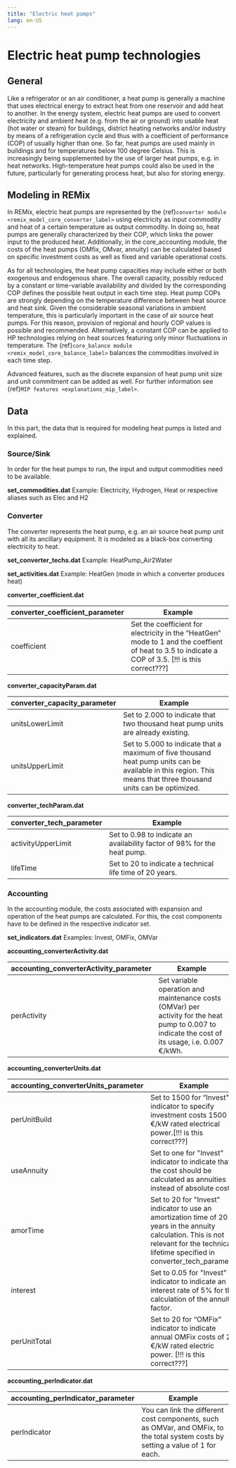 ```yaml
---
title: "Electric heat pumps"
lang: en-US
---
```


# Electric heat pump technologies

## General

Like a refrigerator or an air conditioner, a heat pump is generally a machine that uses electrical energy to extract
heat from one reservoir and add heat to another. In the energy system, electric heat pumps are used to convert
electricity and ambient heat (e.g. from the air or ground) into usable heat (hot water or steam) for buildings,
district heating networks and/or industry by means of a refrigeration cycle and thus with a coefficient of performance
(COP) of usually higher than one. So far, heat pumps are used mainly in buildings and for temperatures below 100 degree
Celsius. This is increasingly being supplemented by the use of larger heat pumps, e.g. in heat networks.
High-temperature heat pumps could also be used in the future, particularly for generating process heat, but also for
storing energy.

## Modeling in REMix

In REMix, electric heat pumps are represented by the {ref}`converter module <remix_model_core_converter_label>` using
electricity as input commodity and heat of a certain temperature as output commodity. In doing so, heat pumps are
generally characterized by their COP, which links the power input to the produced heat. Additionally, in the
core_accounting module, the costs of the heat pumps (OMfix, OMvar, annuity)
can be calculated based on specific investment costs as well as fixed and variable operational costs.

As for all technologies, the heat pump capacities may include either or both exogenous and endogenous share. The
overall capacity, possibly reduced by a constant or time-variable availability and divided by the corresponding COP
defines the possible heat output in each time step. Heat pump COPs are strongly depending on the temperature difference
between heat source and heat sink. Given the considerable seasonal variations in ambient temperature, this is
particularly important in the case of air source heat pumps. For this reason, provision of regional and hourly COP
values is possible and recommended. Alternatively, a constant COP can be applied to HP technologies relying on heat
sources featuring only minor fluctuations in temperature. The
{ref}`core_balance module <remix_model_core_balance_label>` balances the commodities involved in each time step.

Advanced features, such as the discrete expansion of heat pump unit size and unit commitment can be added as well. For
further information see {ref}`MIP features <explanations_mip_label>`.

## Data

In this part, the data that is required for modeling heat pumps is listed and explained.

### Source/Sink

In order for the heat pumps to run, the input and output commodities need to be available.

**set_commodities.dat**
Example: Electricity, Hydrogen, Heat or respective aliases such as Elec and H2

### Converter

The converter represents the heat pump, e.g. an air source heat pump unit with all its ancillary equipment. It is
modeled as a black-box converting electricity to heat.

**set_converter_techs.dat**
Example: HeatPump_Air2Water


**set_activities.dat**
Example: HeatGen (mode in which a converter produces heat)

**converter_coefficient.dat**

| converter_coefficient_parameter | Example |
| ------ | ------ |
| coefficient | Set the coefficient for electricity in the “HeatGen” mode to 1 and the coeffient of heat to 3.5 to indicate a COP of 3.5. [!!! is this correct???] |

**converter_capacityParam.dat**

| converter_capacity_parameter | Example |
| ------ | ------ |
| unitsLowerLimit | Set to 2.000 to indicate that two thousand heat pump units are already existing. |
| unitsUpperLimit | Set to 5.000 to indicate that a maximum of five thousand heat pump units can be available in this region. This means that three thousand units can be optimized. |

**converter_techParam.dat**

| converter_tech_parameter | Example |
| ------ | ------ |
| activityUpperLimit | Set to 0.98 to indicate an availability factor of 98% for the heat pump. |
| lifeTime | Set to 20 to indicate a technical life time of 20 years. |

### Accounting

In the accounting module, the costs associated with expansion and operation of the heat pumps are calculated. For this, the cost components have to be defined in the respective indicator set.

**set_indicators.dat**
Examples: Invest, OMFix, OMVar

**accounting_converterActivity.dat**

| accounting_converterActivity_parameter | Example |
| ------ | ------ |
| perActivity | Set variable operation and maintenance costs (OMVar) per activity for the heat pump to 0.007 to indicate the cost of its usage, i.e. 0.007 €/kWh. |

**accounting_converterUnits.dat**

| accounting_converterUnits_parameter | Example |
| ------ | ------ |
| perUnitBuild | Set to 1500 for “Invest” indicator to specify investment costs 1500 €/kW rated electrical power.[!!! is this correct???]|
| useAnnuity | Set to one for "Invest" indicator to indicate that the cost should be calculated as annuities instead of absolute cost. |
| amorTime | Set to 20 for "Invest" indicator to use an amortization time of 20 years in the annuity calculation. This is not relevant for the technical lifetime specified in converter_tech_parameter |
| interest | Set to 0.05 for "Invest" indicator to indicate an interest rate of 5% for the calculation of the annuity factor. |
| perUnitTotal | Set to 20 for “OMFix” indicator to indicate annual OMFix costs of 20 €/kW rated electric power. [!!! is this correct???]|

**accounting_perIndicator.dat**

| accounting_perIndicator_parameter | Example |
| ------ | ------ |
| perIndicator | You can link the different cost components, such as OMVar, and OMFix, to the total system costs by setting a value of 1 for each. |
